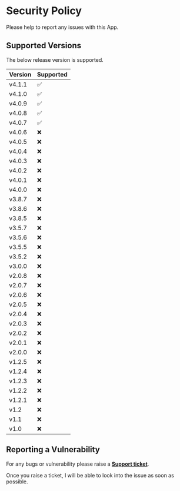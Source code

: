 # Security Policy

Please help to report any issues with this App.

## Supported Versions

The below release version is supported.

| Version | Supported          |
| ------- | ------------------ |
| v4.1.1    | :white_check_mark: |
| v4.1.0    | :white_check_mark: |
| v4.0.9    | :white_check_mark: |
| v4.0.8    | :white_check_mark: |
| v4.0.7    | :white_check_mark: |
| v4.0.6    | :x: |
| v4.0.5    | :x: |
| v4.0.4    | :x: |
| v4.0.3    | :x: |
| v4.0.2    | :x: |
| v4.0.1    | :x: |
| v4.0.0    | :x: |
| v3.8.7    | :x: |
| v3.8.6    | :x: |
| v3.8.5    | :x: |
| v3.5.7    | :x: |
| v3.5.6    | :x: |
| v3.5.5    | :x: |
| v3.5.2    | :x: |
| v3.0.0    | :x: |
| v2.0.8    | :x: |
| v2.0.7    | :x: |
| v2.0.6    | :x: |
| v2.0.5    | :x: |
| v2.0.4    | :x: |
| v2.0.3    | :x: |
| v2.0.2    | :x: |
| v2.0.1    | :x: |
| v2.0.0    | :x: |
| v1.2.5    | :x: |
| v1.2.4    | :x: |
| v1.2.3    | :x: |
| v1.2.2    | :x: |
| v1.2.1    | :x: |
| v1.2    | :x: |
| v1.1    | :x: |
| v1.0    | :x: |



## Reporting a Vulnerability

For any bugs or vulnerability please raise a **[Support ticket](https://elfapp.website/support)**.

Once you raise a ticket, I will be able to look into the issue as soon as possible.
